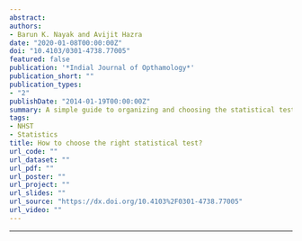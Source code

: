 ```yaml
---
abstract: 
authors:
- Barun K. Nayak and Avijit Hazra
date: "2020-01-08T00:00:00Z"
doi: "10.4103/0301-4738.77005"
featured: false
publication: '*Indial Journal of Opthamology*'
publication_short: ""
publication_types:
- "2"
publishDate: "2014-01-19T00:00:00Z"
summary: A simple guide to organizing and choosing the statistical test that's right for your question.
tags:
- NHST
- Statistics
title: How to choose the right statistical test?
url_code: ""
url_dataset: ""
url_pdf: ""
url_poster: ""
url_project: ""
url_slides: ""
url_source: "https://dx.doi.org/10.4103%2F0301-4738.77005"
url_video: ""
---
```


---
